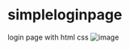 # simpleloginpage
login page with html css
![image](https://user-images.githubusercontent.com/106577579/173511899-c38d0f7d-47d0-40a0-87ea-1ad3070eb90c.png)
